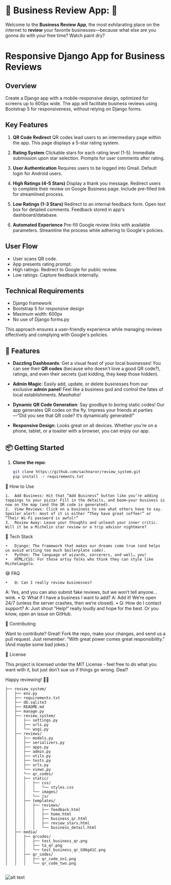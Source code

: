 # 🎉 Business Review App: 🎉

Welcome to the **Business Review App**, the most exhilarating place on the internet to **review** your favorite businesses—because what else are you gonna do with your free time? Watch paint dry?

# Responsive Django App for Business Reviews

## Overview
Create a Django app with a mobile-responsive design, optimized for screens up to 600px wide. The app will facilitate business reviews using Bootstrap 5 for responsiveness, without relying on Django forms.

## Key Features

1. **QR Code Redirect**
   QR codes lead users to an intermediary page within the app.
   This page displays a 5-star rating system.

2. **Rating System**
   Clickable stars for each rating level (1-5).
   Immediate submission upon star selection.
   Prompts for user comments after rating.

3. **User Authentication**
   Requires users to be logged into Gmail.
   Default login for Android users.

4. **High Ratings (4-5 Stars)**
   Display a thank you message.
   Redirect users to complete their review on Google Business page.
   Include pre-filled link for streamlined process.

5. **Low Ratings (1-3 Stars)**
   Redirect to an internal feedback form.
   Open text box for detailed comments.
   Feedback stored in app's dashboard/database.

6. **Automated Experience**
   Pre-fill Google review links with available parameters.
   Streamline the process while adhering to Google's policies.

## User Flow
- User scans QR code.
- App presents rating prompt.
- High ratings: Redirect to Google for public review.
- Low ratings: Capture feedback internally.

## Technical Requirements
- Django framework
- Bootstrap 5 for responsive design
- Maximum width: 600px
- No use of Django forms.py

This approach ensures a user-friendly experience while managing reviews effectively and complying with Google's policies.


## 🚀 Features

- **Dazzling Dashboards**: Get a visual feast of your local businesses! You can see their **QR codes** (because who doesn't love a good QR code?), ratings, and even their secrets (just kidding, they keep those hidden).

- **Admin Magic**: Easily add, update, or delete businesses from our exclusive **admin panel**! Feel like a business god and control the fates of local establishments. *Mwahaha!*

- **Dynamic QR Code Generation**: Say goodbye to boring static codes! Our app generates QR codes on the fly. Impress your friends at parties—“Did you see that QR code? It’s dynamically generated!”

- **Responsive Design**: Looks great on all devices. Whether you’re on a phone, tablet, or a toaster with a browser, you can enjoy our app.

## 📦 Getting Started

1. **Clone the repo**:
   ```bash
   git clone https://github.com/sachnaror/review_system.git
   pip install -r requirements.txt

📜 How to Use

	1.	Add Business: Hit that “Add Business” button like you’re adding toppings to your pizza! Fill in the details, and boom—your business is now on the map (and the QR code is generated).
	2.	View Reviews: Click on a business to see what others have to say. Spoiler alert: most of it is either “They have great coffee!” or “Their Wi-Fi password is awful!”
	3.	Review Away: Leave your thoughts and unleash your inner critic. Will it be a Michelin star review or a trip advisor nightmare?

🤖 Tech Stack

	•	Django: The framework that makes our dreams come true (and helps us avoid writing too much boilerplate code).
	•	Python: The language of wizards, sorcerers, and well… you!
	•	HTML/CSS: For those artsy folks who think they can style like Michelangelo.

😅 FAQ

	•	Q: Can I really review businesses?
A: Yes, and you can also submit fake reviews, but we won’t tell anyone… wink.
	•	Q: What if I have a business I want to add?
A: Add it! We’re open 24/7 (unless the server crashes, then we’re closed).
	•	Q: How do I contact support?
A: Just shout “Help!” really loudly and hope for the best. Or you know, open an issue on GitHub.

🎈 Contributing

Want to contribute? Great! Fork the repo, make your changes, and send us a pull request. Just remember: “With great power comes great responsibility.” (And maybe some bad jokes.)

📜 License

This project is licensed under the MIT License - feel free to do what you want with it, but just don’t sue us if things go wrong. Deal?

Happy reviewing! 🎉🎉

```
├── review_system/
│   ├── env.py
│   ├── requirements.txt
│   ├── db.sqlite3
│   ├── README.md
│   ├── manage.py
│   ├── review_system/
│   │   ├── settings.py
│   │   ├── urls.py
│   │   └── wsgi.py
│   ├── reviews/
│   │   ├── models.py
│   │   ├── serializers.py
│   │   ├── apps.py
│   │   ├── admin.py
│   │   ├── utils.py
│   │   ├── tests.py
│   │   ├── urls.py
│   │   └── views.py
│   │   └── qr_codes/
│   │   ├── static/
│   │   │   ├── css/
│   │   │   │   └── styles.css
│   │   │   └── images/
│   │   │   └── js/
│   │   ├── templates/
│   │   │   ├── reviews/
│   │   │   │   ├── feedback.html
│   │   │   │   ├── home.html
│   │   │   │   ├── business_qr.html
│   │   │   │   ├── review_stars.html
│   │   │   │   └── business_detail.html
│   ├── media/
│   │   ├── qrcodes/
│   │   │   ├── test_business_qr.png
│   │   │   ├── ta_qr.png
│   │   │   └── test_business_qr_G96g41C.png
│   │   ├── qr_codes/
│   │   │   ├── qr_code_on1.png
│   │   │   └── qr_code_two.png


```


![alt text](image.png)


